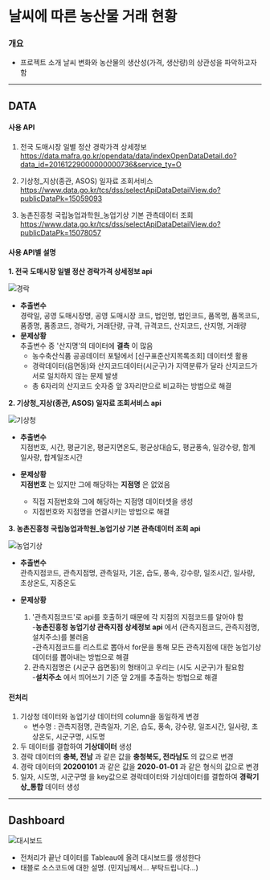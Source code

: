 # 날씨에 따른 농산물 거래 현황

### 개요
- 프로젝트 소개
    	날씨 변화와 농산물의 생산성(가격, 생산량)의 상관성을 파악하고자 함
***
## DATA  
#### 사용 API  

   1. 전국 도매시장 일별 정산 경락가격 상세정보  
  <https://data.mafra.go.kr/opendata/data/indexOpenDataDetail.do?data_id=20161229000000000736&service_ty=O>
          
   2. 기상청_지상(종관, ASOS) 일자료 조회서비스  
        <https://www.data.go.kr/tcs/dss/selectApiDataDetailView.do?publicDataPk=15059093>
          
   3. 농촌진흥청 국립농업과학원_농업기상 기본 관측데이터 조회  
        <https://www.data.go.kr/tcs/dss/selectApiDataDetailView.do?publicDataPk=15078057>

#### 사용 API별 설명  
__1. 전국 도매시장 일별 정산 경락가격 상세정보 api__  

![경락](https://drive.google.com/uc?id=1YxZ04adLRZz2XoPfpYXXNI5XnFHs9l2N)  
   - __추출변수__  
    경락일, 공영 도매시장명, 공영 도매시장 코드, 법인명, 법인코드, 품목명, 품목코드, 품종명, 품종코드, 경락가, 거래단량, 규격, 규격코드, 산지코드, 산지명, 거래량  
   - __문제상황__  
    	 추출변수 중 '산지명'의 데이터에 __결측__ 이 많음  
       - 농수축산식품 공공데이터 포털에서 [신구표준산지목록조회] 데이터셋 활용  
       - 경락데이터(읍면동)와 산지코드데이터(시군구)가 지역분류가 달라 산지코드가 서로 일치하지 않는 문제 발생  
       - 총 6자리의 산지코드 숫자중 앞 3자리만으로 비교하는 방법으로 해결


__2. 기상청_지상(종관, ASOS) 일자료 조회서비스 api__  

![기상청](https://drive.google.com/uc?id=1zp8gCx4jRDt7nkY7nRVlnULIQ555V_Ap)  
   - __추출변수__  
    	 지점번호, 시간, 평균기온, 평균지면온도, 평균상대습도, 평균풍속, 일강수량, 합계일사량, 합계일조시간  
       
   - __문제상황__  
     __지점번호__ 는 있지만 그에 해당하는 __지점명__ 은 없었음  
        - 직접 지점번호와 그에 해당하는 지점명 데이터셋을 생성  
       - 지점번호와 지점명을 연결시키는 방법으로 해결  
       

__3. 농촌진흥청 국립농업과학원_농업기상 기본 관측데이터 조회 api__  

![농업기상](https://drive.google.com/uc?id=1n4VEB7LlPF4u7x5UK1x9Z3OTit74bNOc)  
   - __추출변수__  
  관측지점코드, 관측지점명, 관측일자, 기온, 습도, 풍속, 강수량, 일조시간, 일사량, 초상온도, 지중온도  
       
   - __문제상황__  
       1. '관측지점코드'로 api를 호출하기 때문에 각 지점의 지점코드를 알아야 함  
           -__농촌진흥청 농업기상 관측지점 상세정보 api__ 에서 (관측지점코드, 관측지점명, 설치주소)를 불러옴  
           -관측지점코드를 리스트로 뽑아서 for문을 통해 모든 관측지점에 대한 농업기상데이터를 뽑아내는 방법으로 해결  
       2. 관측지점명은 (시군구 읍면동)의 형태이고 우리는 (시도 시군구)가 필요함  
           -__설치주소__ 에서 띄어쓰기 기준 앞 2개를 추출하는 방법으로 해결  
            
            
#### 전처리  
1. 기상청 데이터와 농업기상 데이터의 column을 동일하게 변경  
   - 변수명 : 관측지점명, 관측일자, 기온, 습도, 풍속, 강수량, 일조시간, 일사량, 초상온도, 시군구명, 시도명  
2. 두 데이터를 결합하여 __기상데이터__ 생성  
3. 경락 데이터의 __충북, 전남__ 과 같은 값을 __충청북도, 전라남도__ 의 값으로 변경  
4. 경락 데이터의 __20200101__ 과 같은 값을 __2020-01-01__ 과 같은 형식의 값으로 변경  
5. 일자, 시도명, 시군구명 을 key값으로 경락데이터와 기상데이터를 결합하여 __경락기상_통합__ 데이터 생성  


***
## Dashboard  

![대시보드](https://drive.google.com/uc?id=1wCpowf04WQqn3z9z5smkTawflzORG6mN)  
- 전처리가 끝난 데이터를 Tableau에 올려 대시보드를 생성한다  
- 태블로 소스코드에 대한 설명. (민지님께서... 부탁드립니다...)
